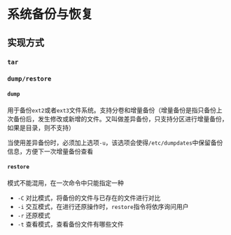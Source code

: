 # 系统备份与恢复

## 实现方式

### `tar`



### `dump/restore`

#### `dump`

用于备份`ext2`或者`ext3`文件系统。支持分卷和增量备份（增量备份是指只备份上次备份后，发生修改或新增的文件。又叫做差异备份，只支持分区进行增量备份，如果是目录，则不支持）

当使用差异备份时，必须加上选项`-u`，该选项会使得`/etc/dumpdates`中保留备份信息，方便下一次增量备份查看



#### `restore`

模式不能混用，在一次命令中只能指定一种

- `-C`
  对比模式，将备份的文件与已存在的文件进行对比
- `-i`
  交互模式，在进行还原操作时，`restore`指令将依序询问用户
- `-r`
  还原模式
- `-t`
  查看模式，查看备份文件有哪些文件
